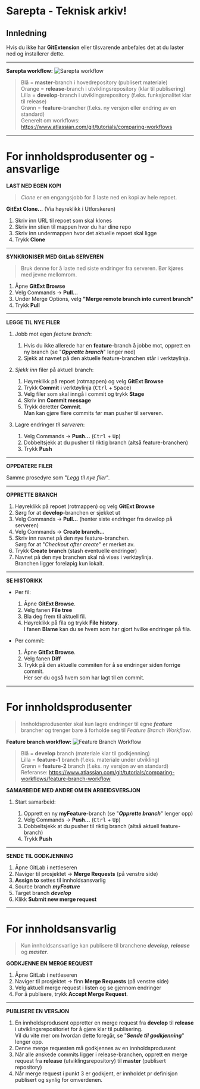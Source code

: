 ﻿Sarepta - Teknisk arkiv!
=========================


Innledning 
----------

Hvis du ikke har **GitExtension** eller tilsvarende anbefales det at du laster ned og installerer dette. 

--------------
**Sarepta workflow:**
![Sarepta workflow](https://git.sarepta.test.ehelse.no/publisert/standarder/raw/master/sarepta-workflow.png)


> Blå = **master**-branch i hovedrepository (publisert materiale)<br />
> Orange = **release**-branch i utviklingsrepository (klar til publisering)<br />
> Lilla = **develop**-branch i utviklingsrepository (f.eks. funksjonalitet klar til release)<br />
> Grønn = **feature**-brancher (f.eks. ny versjon eller endring av en standard)<br />
> Generelt om workflows: https://www.atlassian.com/git/tutorials/comparing-workflows

---------

For innholdsprodusenter og -ansvarlige
===================================

**LAST NED EGEN KOPI**

> *Clone* er en engangsjobb for å laste ned en kopi av hele repoet.

**GitExt Clone...** (Via høyreklikk i Utforskeren)

1. Skriv inn URL til repoet som skal klones
2. Skriv inn stien til mappen hvor du har dine repo
3. Skriv inn undermappen hvor det aktuelle repoet skal ligge
4. Trykk **Clone**

----------
**SYNKRONISER MED GitLab SERVEREN**

> Bruk denne for å laste ned siste endringer fra serveren. Bør kjøres med jevne mellomrom.

 1. Åpne **GitExt Browse**
 2. Velg Commands → **Pull...**
 3. Under Merge Options, velg **"Merge remote branch into current branch"**
 4. Trykk **Pull**

----------
**LEGGE TIL NYE FILER**

1. Jobb mot egen *feature branch*:
	1. Hvis du ikke allerede har en **feature**-branch å jobbe mot, opprett en ny branch (se "***Opprette branch***" lenger ned)
	2. Sjekk at navnet på den aktuelle feature-branchen står i verktøylinja.
	
2. *Sjekk inn* filer på aktuell branch:
	1. Høyreklikk på repoet (rotmappen) og velg **GitExt Browse**
	2. Trykk **Commit** i verktøylinja (<kbd>Ctrl</kbd> + <kbd>Space</kbd>)
	3. Velg filer som skal inngå i commit og trykk **Stage**
	4. Skriv inn **Commit message**
	5. Trykk deretter **Commit**. <br />Man kan gjøre flere commits før man pusher til serveren.
	
3. Lagre endringer *til serveren*:
	1. Velg Commands → **Push...** (<kbd>Ctrl</kbd> + <kbd>Up</kbd>)
	2. Dobbeltsjekk at du pusher til riktig branch (altså feature-branchen)
	3. Trykk **Push**

----------
**OPPDATERE FILER**

Samme prosedyre som "*Legg til nye filer*".

----------
**OPPRETTE BRANCH**

1. Høyreklikk på repoet (rotmappen) og velg **GitExt Browse**
2. Sørg for at **develop**-branchen er sjekket ut
3. Velg Commands → **Pull...** (henter siste endringer fra develop på serveren)
4. Velg Commands → **Create branch...**
5. Skriv inn navnet på den nye feature-branchen. <br/>Sørg for at "*Checkout after create*" er merket av.
6. Trykk **Create branch** (stash eventuelle endringer)
7. Navnet på den nye branchen skal nå vises i verktøylinja.<br/>Branchen ligger foreløpig kun lokalt.

----------
**SE HISTORIKK**

- Per fil:

   1. Åpne **GitExt Browse**. 
   2. Velg fanen **File tree**
   3. Bla deg frem til aktuell fil.
   4. Høyreklikk på fila og trykk **File history**.<br/>I  fanen **Blame** kan du se hvem som har gjort hvilke endringer på fila.
	
- Per commit:

   1. Åpne **GitExt Browse**. 
   2. Velg fanen **Diff**
   3. Trykk på den aktuelle commiten for å se endringer siden forrige commit.<br />Her ser du også hvem som har lagt til en commit.


----------
For innholdsprodusenter
===================================

>Innholdsprodusenter skal kun lagre endringer til egne ***feature*** brancher og trenger bare å forholde seg til *Feature Branch Workflow*.

**Feature branch workflow:**
![Feature Branch Workflow](https://www.atlassian.com/git/images/tutorials/collaborating/comparing-workflows/feature-branch-workflow/01.svg)

> Blå = **develop** branch (materiale klar til godkjenning)<br />
> Lilla = **feature-1** branch (f.eks. materiale under utvikling)<br />
> Grønn = **feature-2** branch (f.eks. ny versjon av en standard)<br />
> Referanse: https://www.atlassian.com/git/tutorials/comparing-workflows/feature-branch-workflow


**SAMARBEIDE MED ANDRE OM EN ARBEIDSVERSJON**

1. Start samarbeid:

	1. Opprett en ny **myFeature**-branch (se "***Opprette branch***" lenger opp)
	2. Velg Commands → **Push...** (<kbd>Ctrl</kbd> + <kbd>Up</kbd>)
	3. Dobbeltsjekk at du pusher til riktig branch (altså aktuell feature-branch)
	4. Trykk **Push**

----------
**SENDE TIL GODKJENNING**

1. Åpne GitLab i nettleseren
2. Naviger til prosjektet → **Merge Requests** (på venstre side)
3. **Assign to** settes til innholdsansvarlig
2. Source branch ***myFeature***
3. Target branch ***develop***
5. Klikk **Submit new merge request**


----------
For innholdsansvarlig
===================================
>Kun innholdsansvarlige kan publisere til branchene ***develop***, ***release*** og ***master***.

**GODKJENNE EN MERGE REQUEST**
1. Åpne GitLab i nettleseren
2. Naviger til prosjektet → finn **Merge Requests** (på venstre side)
3. Velg aktuell merge request i listen og se gjennom endringer
4. For å publisere, trykk **Accept Merge Request**.

----------
**PUBLISERE EN VERSJON**
1. En innholdsprodusent oppretter en merge request fra **develop** til **release** i utviklingsrepositoriet for å gjøre klar til publisering.<br/>Vil du vite mer om hvordan dette foregår, se "***Sende til godkjenning***" lenger opp.
2. Denne merge requesten må godkjennes av en innholdsprodusent
3. Når alle ønskede commits ligger i release-branchen, opprett en merge request fra **release** (utviklingsrepository) til **master** (publisert repository)
4. Når merge request i punkt 3 er godkjent, er innholdet pr definisjon publisert og synlig for omverdenen.

	